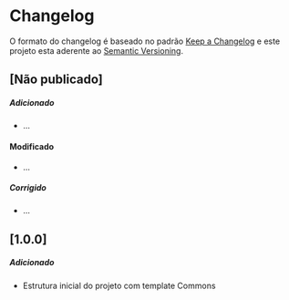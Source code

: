 # Changelog

O formato do changelog é baseado no padrão [Keep a Changelog](https://keepachangelog.com/pt-BR/1.0.0/) e este projeto esta aderente ao [Semantic Versioning](https://semver.org/lang/pt-BR/).

## [Não publicado]

##### Adicionado 
- ...
  
#### Modificado
- ...

##### Corrigido
- ...

## [1.0.0]

##### Adicionado 
- Estrutura inicial do projeto com template Commons
